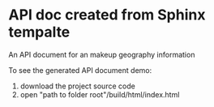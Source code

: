 # API doc created from Sphinx tempalte
An API document for an makeup geography information 

To see the generated API document demo:
1. download the project source code
2. open "path to folder root"/build/html/index.html
